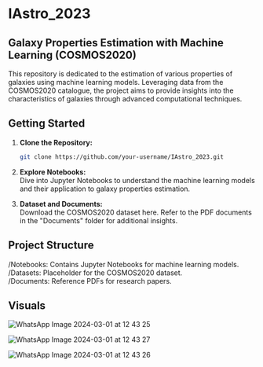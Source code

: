 
# IAstro_2023

## Galaxy Properties Estimation with Machine Learning (COSMOS2020)

This repository is dedicated to the estimation of various properties of galaxies using machine learning models. Leveraging data from the COSMOS2020 catalogue, the project aims to provide insights into the characteristics of galaxies through advanced computational techniques.

## Getting Started

1. **Clone the Repository:**
   ```bash
   git clone https://github.com/your-username/IAstro_2023.git
2. **Explore Notebooks:** <br>
Dive into Jupyter Notebooks to understand the machine learning models and their application to galaxy properties estimation.

3. **Dataset and Documents:** <br>
Download the COSMOS2020 dataset here.
Refer to the PDF documents in the "Documents" folder for additional insights.

## Project Structure <br>
/Notebooks: Contains Jupyter Notebooks for machine learning models. <br>
/Datasets: Placeholder for the COSMOS2020 dataset. <br>
/Documents: Reference PDFs for research papers. <br>

## Visuals

![WhatsApp Image 2024-03-01 at 12 43 25](https://github.com/Svlsqz/IAstro_2023/assets/100167884/00f7a129-acec-4c25-8c36-a4ef718749b4)


![WhatsApp Image 2024-03-01 at 12 43 27](https://github.com/Svlsqz/IAstro_2023/assets/100167884/1494e6e7-051e-419a-a996-f1568ba912d9)


![WhatsApp Image 2024-03-01 at 12 43 26](https://github.com/Svlsqz/IAstro_2023/assets/100167884/c2f0ef59-b4a4-4919-8cd1-b4b3fa1c04db)

